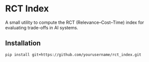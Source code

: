 # RCT Index

A small utility to compute the RCT (Relevance–Cost–Time) index for evaluating trade-offs in AI systems.

## Installation

```bash
pip install git+https://github.com/yourusername/rct_index.git
```
